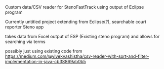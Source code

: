 Custom data/CSV reader for StenoFastTrack using output of Eclipse program

Currently untitled project extending from Eclipse(?), searchable court reporter Steno app





takes data from Excel output of ESP (Existing steno program) and allows for searching via terms




possibly just using existing code from https://medium.com/@vivekvashistha/csv-reader-with-sort-and-filter-implementation-in-java-cb38869ab0b5
